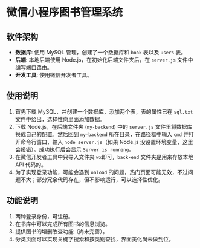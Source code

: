 # 微信小程序图书管理系统  

## 软件架构  
- **数据库**: 使用 MySQL 管理，创建了一个数据库和 `book` 表以及 `users` 表。  
- **后端**: 本地后端使用 Node.js，在初始化后端文件夹后，在 `server.js` 文件中编写端口路由。  
- **开发工具**: 使用微信开发者工具。  

## 使用说明  

1. 首先下载 MySQL，并创建一个数据库，添加两个表，表的属性已在 `sql.txt` 文件中给出，选择性向里面添加数据。  
2. 下载 Node.js，在后端文件夹 (`my-backend`) 中的 `server.js` 文件里将数据库换成自己的配置。然后回到 `my-backend` 所在目录，在路径框中输入 `cmd` 并打开命令行窗口，输入 `node server.js`（如果 Node.js 没设置环境变量，这里会报错）。成功执行后会显示 `Server is running`。  
3. 在微信开发者工具中只导入文件夹 `wx`即可，`back-end` 文件夹是用来存放本地 API 代码的。  
4. 为了实现登录功能，可能会遇到 `onload` 的问题，热门页面可能无效，不过问题不大；部分冗余代码存在，但不影响运行，可以选择性优化。  

## 功能说明  

1. 两种登录身份，可注册。  
2. 在书库中可以完成所有图书的信息浏览。  
3. 提供图书的增删改查功能（尚未完善）。  
4. 分类页面可以实现关键字搜索和按类别查找，界面美化尚未做到位。


